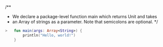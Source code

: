 /**
 * We declare a package-level function main which returns Unit and takes
 * an Array of strings as a parameter. Note that semicolons are optional.
 */
``` kotlin
>	fun main(args: Array<String>) {
    	println("Hello, world!")
	}
```